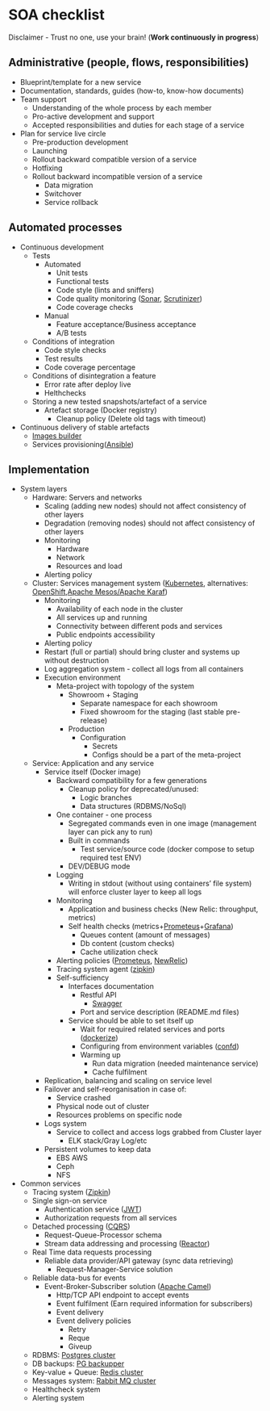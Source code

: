 # SOA checklist

Disclaimer - Trust no one, use your brain! (**Work continuously in progress**)

## Administrative (people, flows, responsibilities)

* Blueprint/template for a new service
* Documentation, standards, guides (how-to, know-how documents)
* Team support
   * Understanding of the whole process by each member
   * Pro-active development and support
   * Accepted responsibilities and duties for each stage of a service
* Plan for service live circle
   * Pre-production development
   * Launching
   * Rollout backward compatible version of a service
   * Hotfixing
   * Rollout backward incompatible version of a service
      * Data migration
      * Switchover
      * Service rollback

## Automated processes

* Continuous development
   * Tests
      * Automated
         * Unit tests
         * Functional tests
         * Code style (lints and sniffers)
         * Code quality monitoring ([Sonar](http://www.sonarqube.org/), [Scrutinizer](https://scrutinizer-ci.com/))
         * Code coverage checks
      * Manual
         * Feature acceptance/Business acceptance
         * A/B tests  
   * Conditions of integration
      * Code style checks
      * Test results
      * Code coverage percentage
   * Conditions of disintegration a feature
      * Error rate after deploy live
      * Helthchecks
   * Storing a new tested snapshots/artefact of a service
      * Artefact storage (Docker registry)
         * Cleanup policy (Delete old tags with timeout)
* Continuous delivery of stable artefacts 
   * [Images builder](https://github.com/paunin/images-builder)
   * Services provisioning([Ansible](https://www.ansible.com/))

## Implementation

* System layers
   * Hardware: Servers and networks
      * Scaling (adding new nodes) should not affect consistency of other layers
      * Degradation (removing nodes)  should not affect consistency of other layers
      * Monitoring
         * Hardware
         * Network
         * Resources and load
      * Alerting policy
   * Cluster: Services management system  ([Kubernetes](http://kubernetes.io/), alternatives: [OpenShift](https://www.openshift.com),[Apache Mesos/Apache Karaf](http://servicemix.apache.org/))
      * Monitoring
         * Availability of each node in the cluster
         * All services up and running
         * Connectivity between different pods and services
         * Public endpoints accessibility 
      * Alerting policy
      * Restart (full or partial) should bring cluster and systems up without destruction
      * Log aggregation system - collect all logs from all containers
      * Execution environment
         * Meta-project with topology of the system
            * Showroom + Staging 
               * Separate namespace for each showroom
               * Fixed showroom for the staging (last stable pre-release)
            * Production
               * Configuration
                  * Secrets
                  * Configs should be a part of the meta-project 
   * Service: Application and any service
      * Service itself (Docker image)
         * Backward compatibility for a few generations
            * Cleanup policy for deprecated/unused:
               * Logic branches
               * Data structures (RDBMS/NoSql)
         * One container - one process
            * Segregated commands even in one image (management layer can pick any to run)
            * Built in commands
               * Test service/source code (docker compose to setup required test ENV)
            * DEV/DEBUG mode
         * Logging
            * Writing in stdout (without using containers’ file system) will enforce cluster layer to keep all logs
         * Monitoring
            * Application and business checks (New Relic: throughput, metrics)
            * Self health checks (metrics+[Prometeus](http://www.prometeus.net/site/)+[Grafana](https://grafana.org/))
               * Queues content (amount of messages)
               * Db content (custom checks)
               * Cache utilization check
         * Alerting policies ([Prometeus](http://www.prometeus.net/site/), [NewRelic](https://newrelic.com))
         * Tracing system agent ([zipkin](http://zipkin.io/))
         * Self-sufficiency 
            * Interfaces documentation
               * Restful API
                  * [Swagger](http://swagger.io/)
               * Port and service description (README.md files)
            * Service should be able to set itself up
               * Wait for required related services and ports ([dockerize](https://docs.docker.com/compose/startup-order/))
               * Configuring from environment variables ([confd](https://github.com/kelseyhightower/confd))
               * Warming up
                  * Run data migration (needed maintenance service)
                  * Cache fulfilment
      * Replication, balancing and scaling on service level
      * Failover and self-reorganisation in case of:
         * Service crashed
         * Physical node out of cluster
         * Resources problems on specific node 
      * Logs system
         * Service to collect and access logs grabbed from Cluster layer
            * ELK stack/Gray Log/etc
      * Persistent volumes to keep data
         * EBS AWS
         * Ceph
         * NFS
* Common services 
   * Tracing system ([Zipkin](http://zipkin.io/))
   * Single sign-on service
      * Authentication service ([JWT](https://jwt.io/))
      * Authorization requests from all services
   * Detached processing ([CQRS](http://martinfowler.com/bliki/CQRS.html))
      * Request-Queue-Processor schema
      * Stream data addressing and processing ([Reactor](https://projectreactor.io/))
   * Real Time data requests processing
      * Reliable data provider/API gateway (sync data retrieving)
         * Request-Manager-Service solution
   * Reliable data-bus for events
      * Event-Broker-Subscriber solution ([Apache Camel](http://camel.apache.org/))
         * Http/TCP API endpoint to accept events
         * Event fulfilment (Earn required information for subscribers)
         * Event delivery
         * Event delivery policies
            * Retry
            * Reque
            * Giveup
   * RDBMS: [Postgres cluster](https://github.com/paunin/postgres-docker-cluster)
   * DB backups: [PG backupper](https://github.com/paunin/pg-backupper)
   * Key-value + Queue: [Redis cluster](https://github.com/relaxart/kubernetes-redis-cluster)
   * Messages system: [Rabbit MQ cluster](https://github.com/relaxart/docker-rabbitmq-cluster)
   * Healthcheck system
   * Alerting system
